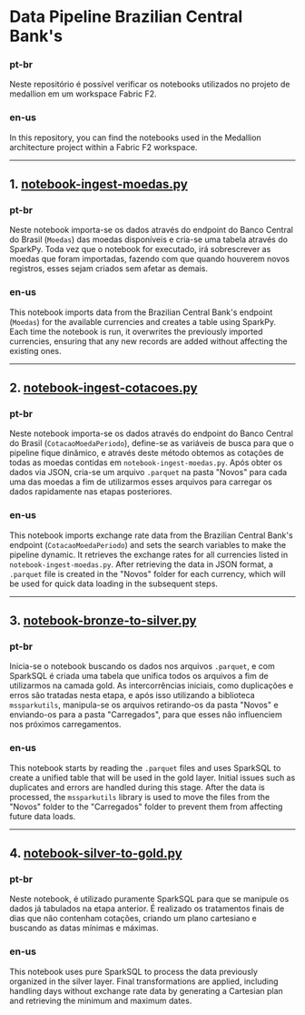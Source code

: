 # Data Pipeline Brazilian Central Bank's

### pt-br
Neste repositório é possível verificar os notebooks utilizados no projeto de medallion em um workspace Fabric F2.

### en-us
In this repository, you can find the notebooks used in the Medallion architecture project within a Fabric F2 workspace.

---

## 1. [notebook-ingest-moedas.py](https://github.com/viniciushsp/fabric-medallion-cotacoes-bcb/blob/main/notebook_ingest_moedas.py)

### pt-br
Neste notebook importa-se os dados através do endpoint do Banco Central do Brasil (`Moedas`) das moedas disponíveis e cria-se uma tabela através do SparkPy. Toda vez que o notebook for executado, irá sobrescrever as moedas que foram importadas, fazendo com que quando houverem novos registros, esses sejam criados sem afetar as demais.

### en-us
This notebook imports data from the Brazilian Central Bank's endpoint (`Moedas`) for the available currencies and creates a table using SparkPy. Each time the notebook is run, it overwrites the previously imported currencies, ensuring that any new records are added without affecting the existing ones.

---

## 2. [notebook-ingest-cotacoes.py](https://github.com/viniciushsp/fabric-medallion-cotacoes-bcb/blob/main/notebook_ingest_cotacoes.py)

### pt-br
Neste notebook importa-se os dados através do endpoint do Banco Central do Brasil (`CotacaoMoedaPeriodo`), define-se as variáveis de busca para que o pipeline fique dinâmico, e através deste método obtemos as cotações de todas as moedas contidas em `notebook-ingest-moedas.py`. Após obter os dados via JSON, cria-se um arquivo `.parquet` na pasta "Novos" para cada uma das moedas a fim de utilizarmos esses arquivos para carregar os dados rapidamente nas etapas posteriores.

### en-us
This notebook imports exchange rate data from the Brazilian Central Bank's endpoint (`CotacaoMoedaPeriodo`) and sets the search variables to make the pipeline dynamic. It retrieves the exchange rates for all currencies listed in `notebook-ingest-moedas.py`. After retrieving the data in JSON format, a `.parquet` file is created in the "Novos" folder for each currency, which will be used for quick data loading in the subsequent steps.

---

## 3. [notebook-bronze-to-silver.py](https://github.com/viniciushsp/fabric-medallion-cotacoes-bcb/blob/main/notebook_bronze_to_silver)

### pt-br
Inicia-se o notebook buscando os dados nos arquivos `.parquet`, e com SparkSQL é criada uma tabela que unifica todos os arquivos a fim de utilizarmos na camada gold. As intercorrências iniciais, como duplicações e erros são tratadas nesta etapa, e após isso utilizando a biblioteca `mssparkutils`, manipula-se os arquivos retirando-os da pasta "Novos" e enviando-os para a pasta "Carregados", para que esses não influenciem nos próximos carregamentos.

### en-us
This notebook starts by reading the `.parquet` files and uses SparkSQL to create a unified table that will be used in the gold layer. Initial issues such as duplicates and errors are handled during this stage. After the data is processed, the `mssparkutils` library is used to move the files from the "Novos" folder to the "Carregados" folder to prevent them from affecting future data loads.

---

## 4. [notebook-silver-to-gold.py](https://github.com/viniciushsp/fabric-medallion-cotacoes-bcb/blob/main/notebook_silver_to_gold.sql)

### pt-br
Neste notebook, é utilizado puramente SparkSQL para que se manipule os dados já tabulados na etapa anterior. É realizado os tratamentos finais de dias que não contenham cotações, criando um plano cartesiano e buscando as datas mínimas e máximas.

### en-us
This notebook uses pure SparkSQL to process the data previously organized in the silver layer. Final transformations are applied, including handling days without exchange rate data by generating a Cartesian plan and retrieving the minimum and maximum dates.
